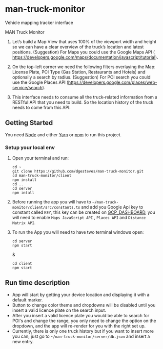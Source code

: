 # man-truck-monitor
Vehicle mapping tracker interface

MAN Truck Monitor
1) Let’s build a ​Map View​ that uses 100% of the viewport width and height so we can have a clear overview of the truck’s location and latest positions. (Suggestion) For Maps you could use the Google Maps API (​https://developers.google.com/maps/documentation/javascript/tutorial​).
 
2) On the top-left corner we need the following filters overlaying the Map: License Plate, POI Type (Gas Station, Restaurants and Hotels) and optionally a search by radius. (Suggestion) For POI search you could use the Google Places API (​https://developers.google.com/places/web-service/search​).
3) This interface needs to consume all the truck-related information from a RESTful API that you need to build. So the location history of the truck needs to come from this API.

## Getting Started

You need [Node] and either [Yarn] or [npm] to run this project.

### Setup your local env

1. Open your terminal and run:

    ````shell script
    cd ~
    git clone https://github.com/dgesteves/man-truck-monitor.git
    cd man-truck-monitor/client
    npm install 
    cd ..
    cd server
    npm intall 
    ````
2. Before running the app you will have to ``~/man-truck-monitor/client/src/constants.ts`` and add you Google Api key to constant called ``KEY``, this key can be created on [GCP_DASHBOARD], you will need to enable ``Maps JavaScript API`` , ``Places API`` and ``Distance Matrix API``.

3. To run the App you will need to have two terminal windows open:

    ````shell script
    cd server
    npm start
    ````
    &
    ````shell script
    cd client
    npm start
    ````


## Run time description
 
 - App will start by getting your device location and displaying it with  a default marker.
 - Button to change color theme and dropdowns will be disabled until you insert a valid licence plate on the search input.
 - After you insert a valid licence plate you would be able to search for POI's and change the range, you only need to change the option on the dropdown, and the app will re-render for you with the right set up.
 - Currently, there is only one truck history but if you want to insert more you can, just go to ``~/man-truck-monitor/server/db.json`` and insert a new entry.   

[GCP_DASHBOARD]: https://console.cloud.google.com/home/dashboard
[yarn]: https://yarnpkg.com/en/docs/getting-started
[node]: https://nodejs.org
[npm]: https://www.npmjs.com/
